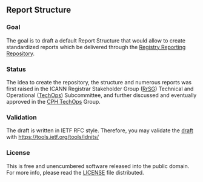 ## Report Structure

### Goal
The goal is to draft a default Report Structure that would allow to create standardized reports which be delivered through the [Registry Reporting Repository].

### Status
The idea to create the repository, the structure and numerous reports was first raised in the ICANN Registrar Stakeholder Group ([RrSG]) Technical and Operational ([TechOps]) Subcommittee, and further discussed and eventually approved in the [CPH TechOps] Group.

### Validation
The draft is written in IETF RFC style. Therefore, you may validate the [draft] with https://tools.ietf.org/tools/idnits/

### License
This is free and unencumbered software released into the public domain. For more info, please read the [LICENSE] file distributed.

[RrSG]: http://icannregistrars.org
[TechOps]: http://icannregistrars.org/techops-sub-committee/
[CPH TechOps]: https://bestpractice.domains
[LICENSE]: /LICENSE
[Registry Reporting Repository]: https://github.com/seitsu/registry-reporting-repository
[Registry Report Structure]: https://github.com/seitsu/registry-report-structure
[draft]: /draft-mcpherson-sattler-registry-report-structure.txt
